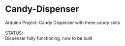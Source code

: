 # Candy-Dispenser
Arduino Project: Candy Dispenser with three candy slots <br>
<br>
STATUS: <br>
Dispenser fully functioning, now to be built<br>
